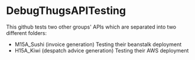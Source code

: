 # DebugThugsAPITesting
This github tests two other groups' APIs which are separated into two different folders:
- M15A_Sushi (invoice generation)
    Testing their beanstalk deployment
- H15A_Kiwi (despatch advice generation)
    Testing their AWS deployment